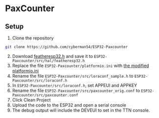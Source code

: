 # PaxCounter

## Setup

1. Clone the repository
  ```sh
  git clone https://github.com/cyberman54/ESP32-Paxcounter
  ```

2. Download [featheresp32.h](src/hal/featheresp32.h) and save it to `ESP32-Paxcounter/src/hal/featheresp32.h`
3. Replace the file `ESP32-Paxcounter/platformio.ini` with [the modified platformio.ini](platformio.ini)
4. Rename the file `ESP32-Paxcounter/src/loraconf_sample.h` to `ESP32-Paxcounter/src/loraconf.h`
5. In `ESP32-Paxcounter/src/loraconf.h`, set APPEUI and APPKEY
6. Rename the file `ESP32-Paxcounter/src/paxcounter_orig.conf` to `ESP32-Paxcounter/src/paxcounter.conf`
7. Click Clean Project
8. Upload the code to the ESP32 and open a serial console
9. The debug output will include the DEVEUI to set in the TTN console.



